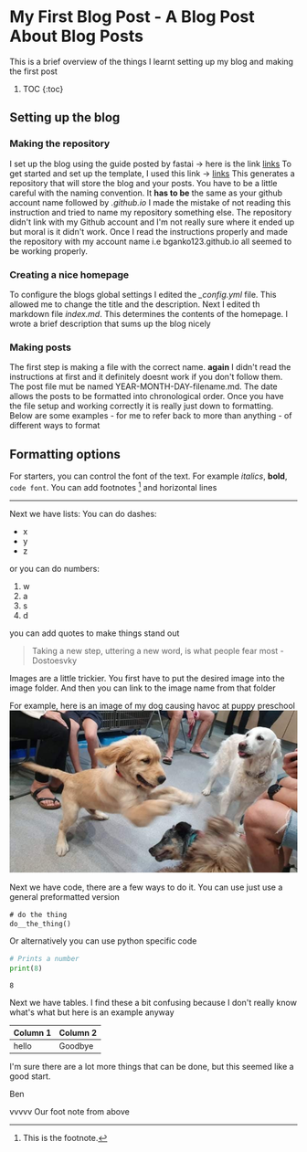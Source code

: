 # My First Blog Post - A Blog Post About Blog Posts
This is a brief overview of the things I learnt setting up my blog and making the first post

1. TOC
{:toc}

## Setting up the blog
### Making the repository
I set up the blog using the guide posted by fastai -> here is the link [links](https://www.fast.ai/posts/2020-01-16-fast_template.html)
To get started and set up the template, I used this link -> [links](https://github.com/fastai/fast_template/generate)
This generates a repository that will store the blog and your posts. You have to be a little careful with the naming convention. It **has to be** the same as your github account name followed by *.github.io*
I made the mistake of not reading this instruction and tried to name my repository something else. The repository didn't link with my Github account and I'm not really sure where it ended up but moral is it didn't work.
Once I read the instructions properly and made the repository with my account name i.e bganko123.github.io all seemed to be working properly.
### Creating a nice homepage
To configure the blogs global settings I edited the *_config.yml* file. This allowed me to change the title and the description. Next I edited th markdown file *index.md*. This determines the contents of the homepage. I wrote a brief description that sums up the blog nicely
### Making posts
The first step is making a file with the correct name. **again** I didn't read the instructions at first and it definitely doesnt work if you don't follow them. The post file mut be named YEAR-MONTH-DAY-filename.md. The date allows the posts to be formatted into chronological order. 
Once you have the file setup and working correctly it is really just down to formatting. Below are some examples - for me to refer back to more than anything - of different ways to format
## Formatting options
For starters, you can control the font of the text. For example *italics*, **bold**, `code font`. You can add footnotes [^1] and horizontal lines

---

Next we have lists:
You can do dashes:
- x
- y
- z

or you can do numbers:

1. w
2. a
3. s
4. d

you can add quotes to make things stand out

> Taking a new step, uttering a new word, is what people fear most - Dostoesvky

Images are a little trickier. You first have to put the desired image into the image folder. And then you can link to the image name from that folder

For example, here is an image of my dog causing havoc at puppy preschool
![](/images/251013527_312706310369794_5735209258452722059_n.jpg "albert causing trouble")

Next we have code, there are a few ways to do it.
You can use just use a general preformatted version

    # do the thing
    do__the_thing()

Or alternatively you can use python specific code

```python
# Prints a number
print(8)
```

    8

Next we have tables. I find these a bit confusing because I don't really know what's what but here is an example anyway

| Column 1 | Column 2 |
|-|-|
| hello | Goodbye |

I'm sure there are a lot more things that can be done, but this seemed like a good start.

Ben

vvvvv Our foot note from above
[^1]: This is the footnote.
